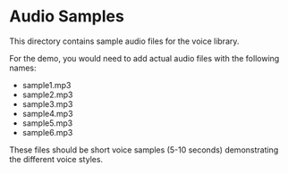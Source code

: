 # Audio Samples

This directory contains sample audio files for the voice library.

For the demo, you would need to add actual audio files with the following names:
- sample1.mp3
- sample2.mp3
- sample3.mp3
- sample4.mp3
- sample5.mp3
- sample6.mp3

These files should be short voice samples (5-10 seconds) demonstrating the different voice styles. 